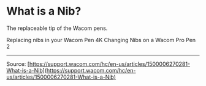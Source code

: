 # What is a Nib?

The replaceable tip of the Wacom pens.

Replacing nibs in your Wacom Pen 4K
Changing Nibs on a Wacom Pro Pen 2

---
Source: [https://support.wacom.com/hc/en-us/articles/1500006270281-What-is-a-Nib](https://support.wacom.com/hc/en-us/articles/1500006270281-What-is-a-Nib)
